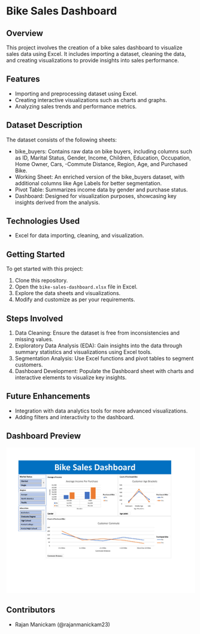 # Bike Sales Dashboard

## Overview
This project involves the creation of a bike sales dashboard to visualize sales data using Excel. It includes importing a dataset, cleaning the data, and creating visualizations to provide insights into sales performance.

## Features
- Importing and preprocessing dataset using Excel.
- Creating interactive visualizations such as charts and graphs.
- Analyzing sales trends and performance metrics.

## Dataset Description
The dataset consists of the following sheets:

- bike_buyers: Contains raw data on bike buyers, including columns such as ID, Marital Status, Gender, Income, Children, Education, Occupation, Home Owner, Cars, -Commute Distance, Region, Age, and Purchased Bike.
- Working Sheet: An enriched version of the bike_buyers dataset, with additional columns like Age Labels for better segmentation.
- Pivot Table: Summarizes income data by gender and purchase status.
- Dashboard: Designed for visualization purposes, showcasing key insights derived from the analysis.

## Technologies Used
- Excel for data importing, cleaning, and visualization.

## Getting Started
To get started with this project:
1. Clone this repository.
2. Open the `bike-sales-dashboard.xlsx` file in Excel.
3. Explore the data sheets and visualizations.
4. Modify and customize as per your requirements.

## Steps Involved
1. Data Cleaning: Ensure the dataset is free from inconsistencies and missing values.
2. Exploratory Data Analysis (EDA): Gain insights into the data through summary statistics and visualizations using Excel tools.
3. Segmentation Analysis: Use Excel functions and pivot tables to segment customers.
4. Dashboard Development: Populate the Dashboard sheet with charts and interactive elements to visualize key insights.

## Future Enhancements
- Integration with data analytics tools for more advanced visualizations.
- Adding filters and interactivity to the dashboard.

## Dashboard Preview
![dashboard](dashboard.jpg)

## Contributors
- Rajan Manickam (@rajanmanickam23)
